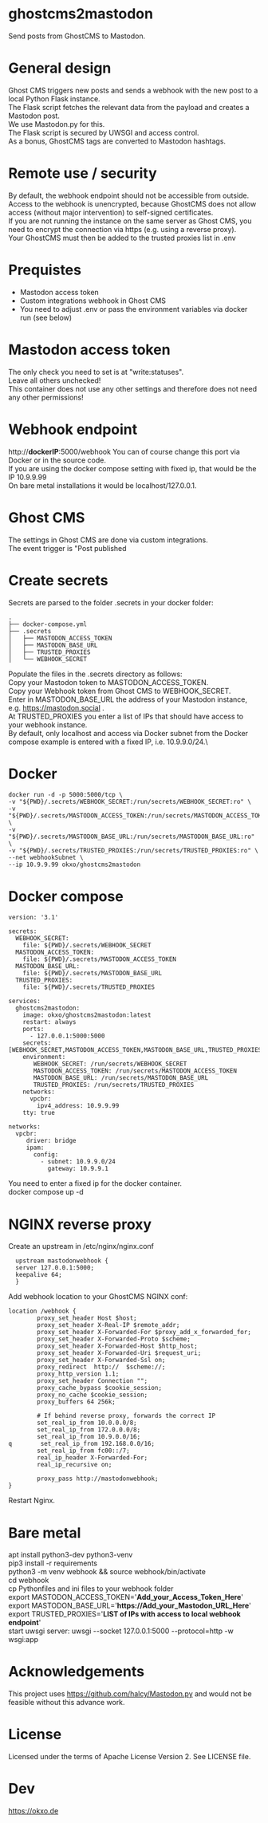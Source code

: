 # ghostcms2mastodon
Send posts from GhostCMS to Mastodon.

# General design
Ghost CMS triggers new posts and sends a webhook with the new post to a local Python Flask instance.\
The Flask script fetches the relevant data from the payload and creates a Mastodon post.\
We use Mastodon.py for this.\
The Flask script is secured by UWSGI and access control.\
As a bonus, GhostCMS tags are converted to Mastodon hashtags.

# Remote use / security
By default, the webhook endpoint should not be accessible from outside. \
Access to the webhook is unencrypted, because GhostCMS does not allow access (without major intervention) to self-signed certificates. \
If you are not running the instance on the same server as Ghost CMS, you need to encrypt the connection via https (e.g. using a reverse proxy). \
Your GhostCMS must then be added to the trusted proxies list in .env

# Prequistes
- Mastodon access token 
- Custom integrations webhook in Ghost CMS
- You need to adjust .env or pass the environment variables via docker run (see below)


# Mastodon access token
The only check you need to set is at "write:statuses".\
Leave all others unchecked! \
This container does not use any other settings and therefore does not need any other permissions!

# Webhook endpoint
 http://**dockerIP**:5000/webhook
You can of course change this port via Docker or in the source code. \
If you are using the docker compose setting with fixed ip, that would be the IP 10.9.9.99 \
On bare metal installations it would be localhost/127.0.0.1.

# Ghost CMS
The settings in Ghost CMS are done via custom integrations.\
The event trigger is "Post published

# Create secrets
Secrets are parsed to the folder .secrets in your docker folder:

```
.
├── docker-compose.yml
├── .secrets
│   ├── MASTODON_ACCESS_TOKEN
│   ├── MASTODON_BASE_URL
│   ├── TRUSTED_PROXIES
│   └── WEBHOOK_SECRET

```

Populate the files in the .secrets directory as follows:\
Copy your Mastodon token to MASTODON_ACCESS_TOKEN.\
Copy your Webhook token from Ghost CMS to WEBHOOK_SECRET.\
Enter in MASTODON_BASE_URL the address of your Mastodon instance, e.g. https://mastodon.social .\
At TRUSTED_PROXIES you enter a list of IPs that should have access to your webhook instance. \
By default, only localhost and access via Docker subnet from the Docker compose example is entered with a fixed IP, i.e. 10.9.9.0/24.\

# Docker
```
docker run -d -p 5000:5000/tcp \
-v "${PWD}/.secrets/WEBHOOK_SECRET:/run/secrets/WEBHOOK_SECRET:ro" \
-v "${PWD}/.secrets/MASTODON_ACCESS_TOKEN:/run/secrets/MASTODON_ACCESS_TOKEN:ro" \
-v "${PWD}/.secrets/MASTODON_BASE_URL:/run/secrets/MASTODON_BASE_URL:ro" \
-v "${PWD}/.secrets/TRUSTED_PROXIES:/run/secrets/TRUSTED_PROXIES:ro" \
--net webhookSubnet \
--ip 10.9.9.99 okxo/ghostcms2mastodon
```



# Docker compose
```
version: '3.1'

secrets:
  WEBHOOK_SECRET:
    file: ${PWD}/.secrets/WEBHOOK_SECRET
  MASTODON_ACCESS_TOKEN:
    file: ${PWD}/.secrets/MASTODON_ACCESS_TOKEN
  MASTODON_BASE_URL:
    file: ${PWD}/.secrets/MASTODON_BASE_URL
  TRUSTED_PROXIES:
    file: ${PWD}/.secrets/TRUSTED_PROXIES
    
services:
  ghostcms2mastodon:
    image: okxo/ghostcms2mastodon:latest
    restart: always
    ports:
      - 127.0.0.1:5000:5000
    secrets: [WEBHOOK_SECRET,MASTODON_ACCESS_TOKEN,MASTODON_BASE_URL,TRUSTED_PROXIES]
    environment:
       WEBHOOK_SECRET: /run/secrets/WEBHOOK_SECRET
       MASTODON_ACCESS_TOKEN: /run/secrets/MASTODON_ACCESS_TOKEN
       MASTODON_BASE_URL: /run/secrets/MASTODON_BASE_URL
       TRUSTED_PROXIES: /run/secrets/TRUSTED_PROXIES
    networks:
      vpcbr:
        ipv4_address: 10.9.9.99
    tty: true

networks:
  vpcbr:
     driver: bridge
     ipam:
       config:
         - subnet: 10.9.9.0/24
           gateway: 10.9.9.1
```
You need to enter a fixed ip for the docker container. \
docker compose up -d

# NGINX reverse proxy
Create an upstream in /etc/nginx/nginx.conf

```
  upstream mastodonwebhook {
  server 127.0.0.1:5000;
  keepalive 64;
  }
```

Add webhook location to your GhostCMS NGINX conf:

```
location /webhook {
        proxy_set_header Host $host;
        proxy_set_header X-Real-IP $remote_addr;
        proxy_set_header X-Forwarded-For $proxy_add_x_forwarded_for;
        proxy_set_header X-Forwarded-Proto $scheme;
        proxy_set_header X-Forwarded-Host $http_host;
        proxy_set_header X-Forwarded-Uri $request_uri;
        proxy_set_header X-Forwarded-Ssl on;
        proxy_redirect  http://  $scheme://;
        proxy_http_version 1.1;
        proxy_set_header Connection "";
        proxy_cache_bypass $cookie_session;
        proxy_no_cache $cookie_session;
        proxy_buffers 64 256k;

        # If behind reverse proxy, forwards the correct IP                                                                                                                                                                                                                                                                                                                                                                                                                      
        set_real_ip_from 10.0.0.0/8;
        set_real_ip_from 172.0.0.0/8;
        set_real_ip_from 10.9.0.0/16;
q        set_real_ip_from 192.168.0.0/16;
        set_real_ip_from fc00::/7;
        real_ip_header X-Forwarded-For;
        real_ip_recursive on;

        proxy_pass http://mastodonwebhook;
}

```
Restart Nginx.


# Bare metal
apt install python3-dev python3-venv \
pip3 install -r requirements \
python3 -m venv webhook && source webhook/bin/activate \
cd webhook \
cp Pythonfiles and ini files to your webhook folder \
export MASTODON_ACCESS_TOKEN='**Add_your_Access_Token_Here**' \
export MASTODON_BASE_URL='**https://Add_your_Mastodon_URL_Here**' \
export TRUSTED_PROXIES='**LIST of IPs with access to local webhook endpoint**'\
start uwsgi server: uwsgi --socket 127.0.0.1:5000 --protocol=http -w wsgi:app

 
# Acknowledgements
This project uses https://github.com/halcy/Mastodon.py and would not be feasible without this advance work.

# License
Licensed under the terms of Apache License Version 2. See LICENSE file.

# Dev
https://okxo.de